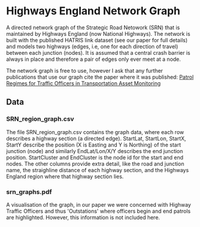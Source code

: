 # Highways England Network Graph

A directed network graph of the Strategic Road Netowork (SRN) that is maintained by Highways England (now National Highways). 
The network is built with the published HATRIS link dataset (see our paper for full details) and models two highways (edges, i.e, one for each direction of travel) between each junction (nodes). 
It is assumed that a central crash barrier is always in place and therefore a pair of edges only ever meet at a node.

The network graph is free to use, however I ask that any further publications that use our graph cite the paper where it was published: [Patrol Regimes for Traffic Officers in Transportation Asset Monitoring](https://journals.sagepub.com/doi/full/10.1177/03611981221103243#:~:text=Within%20the%20simulation%2C%20TOs%20patrolled,across%20the%20entire%20highway%20network)

## Data

### SRN_region_graph.csv
The file SRN_region_graph.csv contains the graph data, where each row describes a highway section (a directed edge).
StartLat, StartLon, StartX, StartY describe the position (X is Easting and Y is Northing) of the start junction (node) and similarly EndLat/Lon/X/Y describes the end junction position. StartCluster and EndCluster is the node id for the start and end nodes. 
The other columns provide extra detail, like the road and junction name, the straighline distance of each highway section, and the Highways England region where that highway section lies. 

### srn_graphs.pdf
A visualisation of the graph, in our paper we were concerned with Highway Traffic Officers and thus 'Outstations' where officers begin and end patrols are highlighted. However, this information is not included here. 

